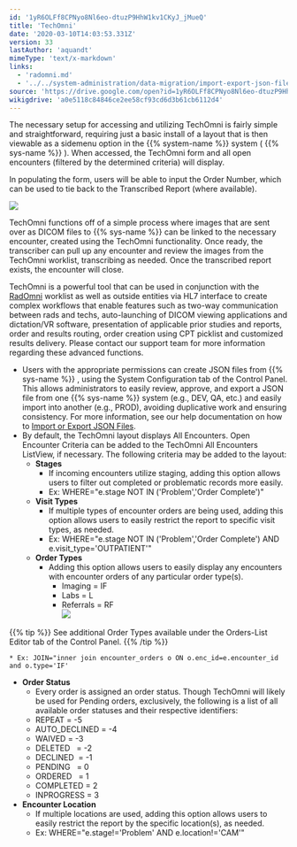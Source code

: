 ```yaml
---
id: '1yR6OLFf8CPNyo8Nl6eo-dtuzP9HhW1kv1CKyJ_jMueQ'
title: 'TechOmni'
date: '2020-03-10T14:03:53.331Z'
version: 33
lastAuthor: 'aquandt'
mimeType: 'text/x-markdown'
links:
  - 'radomni.md'
  - '../../system-administration/data-migration/import-export-json-files.md'
source: 'https://drive.google.com/open?id=1yR6OLFf8CPNyo8Nl6eo-dtuzP9HhW1kv1CKyJ_jMueQ'
wikigdrive: 'a0e5118c84846ce2ee58cf93cd6d3b61cb6112d4'
---
```

The necessary setup for accessing and utilizing TechOmni is fairly simple and straightforward, requiring just a basic install of a layout that is then viewable as a sidemenu option in the {{% system-name %}} system ( {{% sys-name %}} ). When accessed, the TechOmni form and all open encounters (filtered by the determined criteria) will display.

In populating the form, users will be able to input the Order Number, which can be used to tie back to the Transcribed Report (where available).

![](../techomni.assets/1a3c7b3f92179263c4921ac92a38c131.png)

TechOmni functions off of a simple process where images that are sent over as DICOM files to {{% sys-name %}} can be linked to the necessary encounter, created using the TechOmni functionality. Once ready, the transcriber can pull up any encounter and review the images from the TechOmni worklist, transcribing as needed. Once the transcribed report exists, the encounter will close.

TechOmni is a powerful tool that can be used in conjunction with the [RadOmni](radomni.md) worklist as well as outside entities via HL7 interface to create complex workflows that enable features such as two-way communication between rads and techs, auto-launching of DICOM viewing applications and dictation/VR software, presentation of applicable prior studies and reports, order and results routing, order creation using CPT picklist and customized results delivery. Please contact our support team for more information regarding these advanced functions.

* Users with the appropriate permissions can create JSON files from {{% sys-name %}} , using the System Configuration tab of the Control Panel. This allows administrators to easily review, approve, and export a JSON file from one {{% sys-name %}} system (e.g., DEV, QA, etc.) and easily import into another (e.g., PROD), avoiding duplicative work and ensuring consistency. For more information, see our help documentation on how to [Import or Export JSON Files](../../system-administration/data-migration/import-export-json-files.md).
* By default, the TechOmni layout displays All Encounters. Open Encounter Criteria can be added to the TechOmni All Encounters ListView, if necessary. The following criteria may be added to the layout:
    * <strong>Stages</strong>
        * If incoming encounters utilize staging, adding this option allows users to filter out completed or problematic records more easily.
        * Ex: WHERE="e.stage NOT IN ('Problem','Order Complete')"
    * <strong>Visit Types</strong>
        * If multiple types of encounter orders are being used, adding this option allows users to easily restrict the report to specific visit types, as needed.
        * Ex: WHERE="e.stage NOT IN ('Problem','Order Complete') AND e.visit_type='OUTPATIENT'"
    * <strong>Order Types</strong>
        * Adding this option allows users to easily display any encounters with encounter orders of any particular order type(s).
            * Imaging = IF
            * Labs = L
            * Referrals = RF  
                ![](../techomni.assets/e7918a6fd2d99395f82e1d6995176c3c.png)

{{% tip %}}
See additional Order Types available under the Orders-List Editor tab of the Control Panel.
{{% /tip %}}

    * Ex: JOIN="inner join encounter_orders o ON o.enc_id=e.encounter_id and o.type='IF'
* <strong>Order Status</strong>
    * Every order is assigned an order status. Though TechOmni will likely be used for Pending orders, exclusively, the following is a list of all available order statuses and their respective identifiers:
    * REPEAT = -5
    * AUTO_DECLINED = -4
    * WAIVED = -3
    * DELETED   = -2
    * DECLINED  = -1
    * PENDING   = 0
    * ORDERED   = 1
    * COMPLETED = 2
    * INPROGRESS = 3
* <strong>Encounter Location</strong>
    * If multiple locations are used, adding this option allows users to easily restrict the report by the specific location(s), as needed.
    * Ex: WHERE="e.stage!='Problem' AND e.location!='CAM'"

